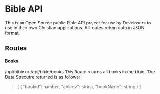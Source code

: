 # Bible API
This is an Open Source public Bible API project for use by Developers to use in their own Christian applications.
All routes return data in JSON format.

## Routes

#### Books
/api/bible or /api/bible/books
This Route returns all books in the bible. The Data Strucutre returned is as follows:
> [
>   {
>     "bookid": number,
>     "abbrev": string,
>     "bookName": string
>   }
> ]


